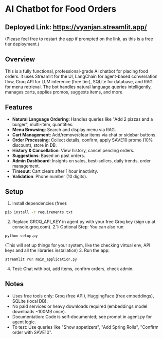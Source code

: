 # AI Chatbot for Food Orders
## Deployed Link: https://vyanjan.streamlit.app/
(Please feel free to restart the app if prompted on the link, as this is a free tier deployment.)

## Overview
This is a fully functional, professional-grade AI chatbot for placing food orders. It uses Streamlit for the UI, LangChain for agent-based conversation flow, Groq API for LLM inference (free tier), SQLite for database, and RAG for menu retrieval. The bot handles natural language queries intelligently, manages carts, applies promos, suggests items, and more.

## Features
- **Natural Language Ordering**: Handles queries like "Add 2 pizzas and a burger", multi-item, quantities.
- **Menu Browsing**: Search and display menu via RAG.
- **Cart Management**: Add/remove/clear items via chat or sidebar buttons.
- **Order Processing**: Collect details, confirm, apply SAVE10 promo (10% discount), store in DB.
- **History & Cancellation**: View history, cancel pending orders.
- **Suggestions**: Based on past orders.
- **Admin Dashboard**: Insights on sales, best-sellers, daily trends, order management.
- **Timeout**: Cart clears after 1 hour inactivity.
- **Validation**: Phone number (10 digits).

## Setup
1. Install dependencies (free):
```bash
pip install -r requirements.txt
```
2. Replace GROQ_API_KEY in agent.py with your free Groq key (sign up at console.groq.com).
2.1: Optional Step: You can also run:
```bash
python setup.py
```
(This will set up things for your system, like the checking virtual env, API keys and all the libraries installation)
3. Run the app:
```bash
streamlit run main_application.py
```

4. Test: Chat with bot, add items, confirm orders, check admin.

## Notes
- Uses free tools only: Groq (free API), HuggingFace (free embeddings), SQLite (local DB).
- No paid services or heavy downloads required (embeddings model downloads ~100MB once).
- Documentation: Code is self-documented; see prompt in agent.py for agent logic.
- To test: Use queries like "Show appetizers", "Add Spring Rolls", "Confirm order with SAVE10".
